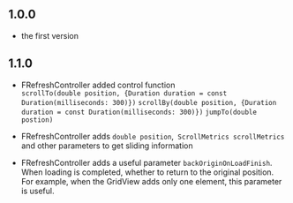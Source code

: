## 1.0.0

- the first version

## 1.1.0

- FRefreshController added control function   
    `scrollTo(double position, {Duration duration = const Duration(milliseconds: 300)})`
    `scrollBy(double position, {Duration duration = const Duration(milliseconds: 300)})`
    `jumpTo(double postion)`
    
- FRefreshController adds `double position`,` ScrollMetrics scrollMetrics` and other parameters to get sliding information

- FRefreshController adds a useful parameter `backOriginOnLoadFinish`. When loading is completed, whether to return to the original position. For example, when the GridView adds only one element, this parameter is useful.
